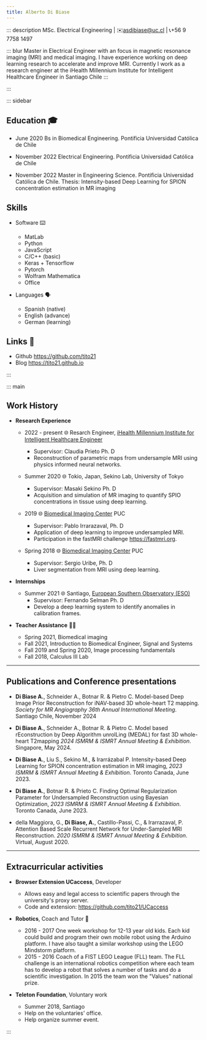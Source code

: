 ```yaml
---
title: Alberto Di Biase
---
```


::: description
MSc. Electrical Engineering | ✉️<asdibiase@uc.cl> | 📞️+56 9 7758 1497

::: blur
Master in Electrical Engineer with an focus in magnetic resonance
imaging (MRI) and medical imaging. I have experience working on deep learning
research to accelerate and improve MRI. Currently I work as a research engineer
at the iHealth Millennium Institute for Intelligent Healthcare Engineer in
Santiago Chile
:::

:::

::: sidebar
## Education 🎓️

- June 2020 Bs in Biomedical Engineering. Pontificia Universidad Católica de
Chile

- November 2022 Electrical Engineering. Pontificia Universidad Católica de Chile

- November 2022 Master in Engineering Science. Pontificia Universidad Católica
de Chile. Thesis: Intensity-based Deep Learning for SPION concentration
estimation in MR imaging

## Skills

- Software ⌨️
   + MatLab
   + Python
   + JavaScript
   + C/C++ (basic)
   + Keras + Tensorflow
   + Pytorch
   + Wolfram Mathematica
   + Office

- Languages 🗣️
   + Spanish (native)
   + English (advance)
   + German (learning)

## Links 🔗️
- Github <https://github.com/tito21>
- Blog <https://tito21.github.io>

:::

::: main
## Work History

- **Research Experience**
   + 2022 - present 🌐️ Resarch Engineer, [iHealth Millennium Institute for
   Intelligent Healthcare Engineer](http://i-health.cl/)
        + Supervisor: Claudia Prieto Ph. D
        + Reconstruction of parametric maps from undersample MRI using physics
        informed neural networks.

   + Summer 2020 🌐️ Tokio, Japan, Sekino Lab, University of Tokyo
        + Supervisor: Masaki Sekino Ph. D
        + Acquisition and simulation of MR imaging to quantify SPIO
        concentrations in tissue using deep learning.

   + 2019 🌐️ [Biomedical Imaging Center](https://centroimagenesbiomedicas.uc.cl)
   PUC
        + Supervisor: Pablo Irrarazaval, Ph. D
        + Application of deep learning to improve undersampled MRI.
        + Participation in the fastMRI challenge <https://fastmri.org>.

   + Spring 2018 🌐️ [Biomedical Imaging Center](
   https://centroimagenesbiomedicas.uc.cl) PUC
        + Supervisor: Sergio Uribe, Ph. D
        + Liver segmentation from MRI using deep learning.

- **Internships**
   + Summer 2021 🌐️ Santiago, [European Southern Observatory (ESO)](
   https://www.eso.org)
        + Supervisor: Fernando Selman Ph. D
        + Develop a deep learning system to identify anomalies in calibration
        frames.

- **Teacher Assistance** 👨‍🏫️
   + Spring 2021, Biomedical imaging
   + Fall 2021, Introduction to Biomedical Engineer, Signal and Systems
   + Fall 2019 and Spring 2020, Image processing fundamentals
   + Fall 2018, Calculus III Lab

---

## Publications and Conference presentations

- **Di Biase A.**, Schneider A., Botnar R. & Pietro C. Model-based Deep Image
Prior Reconstruction for iNAV-based 3D whole-heart T2 mapping. *Society for MR
Angiography 36th Annual International Meeting*. Santiago Chile, November 2024

- **Di Biase A.**, Schneider A., Botnar R. & Pietro C. Model based
rEconstruction by Deep Algorithm unrolLing (MEDAL) for fast 3D whole-heart
T2mapping *2024 ISMRM & ISMRT Annual Meeting & Exhibition*. Singapore, May 2024.

- **Di Biase A.**, Liu S., Sekino M., & Irarrázabal P. Intensity-based Deep
Learning for SPION concentration estimation in MR imaging, *2023 ISMRM & ISMRT
Annual Meeting & Exhibition*. Toronto Canada, June 2023.

- **Di Biase A.**, Botnar R. & Prieto C. Finding Optimal Regularization
Parameter for Undersampled Reconstruction using Bayesian Optimization, *2023
ISMRM & ISMRT Annual Meeting & Exhibition*. Toronto Canada, June 2023.

- della Maggiora, G., **Di Biase, A.**, Castillo-Passi, C., & Irarrazaval, P.
Attention Based Scale Recurrent Network for Under-Sampled MRI Reconstruction.
*2020 ISMRM & ISMRT Annual Meeting & Exhibition*. Virtual, August 2020.

---

## Extracurricular activities

- **Browser Extension UCaccess**, Developer
   + Allows easy and legal access to scientific papers through the
     university's proxy server.
   + Code and extension: <https://github.com/tito21/UCaccess>

- **Robotics**, Coach and Tutor 🤖️
   + 2016 - 2017 One week workshop for 12-13 year old kids. Each kid could
   build and program their own mobile robot using the Arduino platform. I have
   also taught a similar workshop using the LEGO Mindstorm platform.
  + 2015 - 2016 Coach of a FIST LEGO League (FLL) team. The FLL challenge is
  an international robotics competition where each team has to develop a
  robot that solves a number of tasks and do a scientific investigation. In
  2015 the team won the "Values" national prize.

- **Teleton Foundation**, Voluntary work
   + Summer 2018, Santiago
   +  Help on the voluntaries' office.
   + Help organize summer event.

:::
